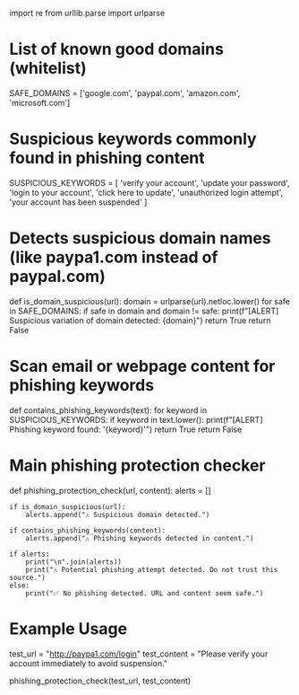 import re
from urllib.parse import urlparse

# List of known good domains (whitelist)
SAFE_DOMAINS = ['google.com', 'paypal.com', 'amazon.com', 'microsoft.com']

# Suspicious keywords commonly found in phishing content
SUSPICIOUS_KEYWORDS = [
    'verify your account',
    'update your password',
    'login to your account',
    'click here to update',
    'unauthorized login attempt',
    'your account has been suspended'
]

# Detects suspicious domain names (like paypa1.com instead of paypal.com)
def is_domain_suspicious(url):
    domain = urlparse(url).netloc.lower()
    for safe in SAFE_DOMAINS:
        if safe in domain and domain != safe:
            print(f"[ALERT] Suspicious variation of domain detected: {domain}")
            return True
    return False

# Scan email or webpage content for phishing keywords
def contains_phishing_keywords(text):
    for keyword in SUSPICIOUS_KEYWORDS:
        if keyword in text.lower():
            print(f"[ALERT] Phishing keyword found: '{keyword}'")
            return True
    return False

# Main phishing protection checker
def phishing_protection_check(url, content):
    alerts = []

    if is_domain_suspicious(url):
        alerts.append("⚠️ Suspicious domain detected.")

    if contains_phishing_keywords(content):
        alerts.append("⚠️ Phishing keywords detected in content.")

    if alerts:
        print("\n".join(alerts))
        print("⚠️ Potential phishing attempt detected. Do not trust this source.")
    else:
        print("✅ No phishing detected. URL and content seem safe.")

# Example Usage
test_url = "http://paypa1.com/login"
test_content = "Please verify your account immediately to avoid suspension."

phishing_protection_check(test_url, test_content)

